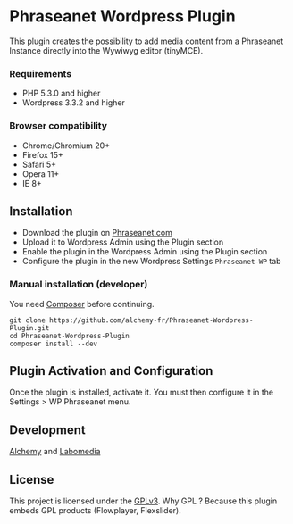 # Phraseanet Wordpress Plugin

This plugin creates the possibility to add media content from a Phraseanet Instance directly into the Wywiwyg editor (tinyMCE).

### Requirements
* PHP 5.3.0 and higher
* Wordpress 3.3.2 and higher

### Browser compatibility
* Chrome/Chromium 20+
* Firefox 15+
* Safari 5+
* Opera 11+
* IE 8+

## Installation

 - Download the plugin on [Phraseanet.com](https://www.phraseanet.com/download/)
 - Upload it to Wordpress Admin using the Plugin section
 - Enable the plugin in the Wordpress Admin using the Plugin section
 - Configure the plugin in the new Wordpress Settings `Phraseanet-WP` tab

### Manual installation (developer)

You need [Composer](http://getcomposer.org/) before continuing.

```
git clone https://github.com/alchemy-fr/Phraseanet-Wordpress-Plugin.git
cd Phraseanet-Wordpress-Plugin
composer install --dev
```
	
## Plugin Activation and Configuration
Once the plugin is installed, activate it. You must then configure it in the Settings > WP Phraseanet menu.

## Development
[Alchemy](http://www.alchemy.fr/) and [Labomedia](http://labomedia.org)

## License
This project is licensed under the [GPLv3](http://www.gnu.org/licenses/gpl-3.0.html).
Why GPL ? Because this plugin embeds GPL products (Flowplayer, Flexslider). 
